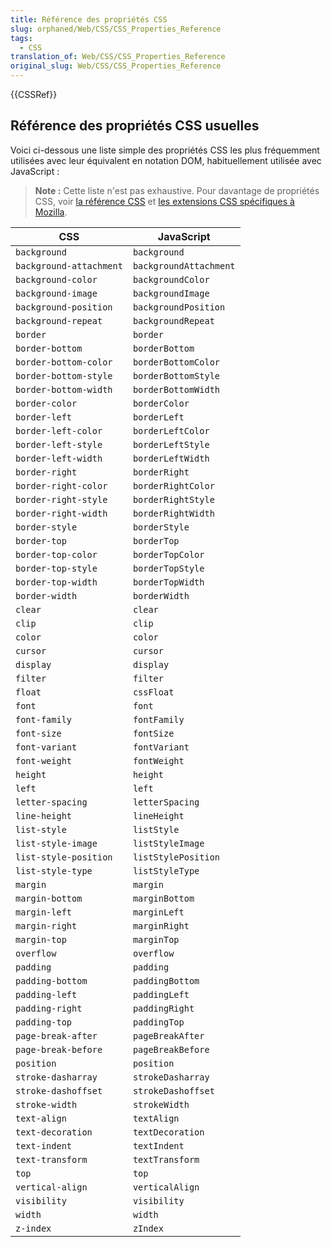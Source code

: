 ```yaml
---
title: Référence des propriétés CSS
slug: orphaned/Web/CSS/CSS_Properties_Reference
tags:
  - CSS
translation_of: Web/CSS/CSS_Properties_Reference
original_slug: Web/CSS/CSS_Properties_Reference
---
```


{{CSSRef}}

## Référence des propriétés CSS usuelles

Voici ci-dessous une liste simple des propriétés CSS les plus fréquemment utilisées avec leur équivalent en notation DOM,  habituellement utilisée avec JavaScript :

> **Note :** Cette liste n'est pas exhaustive. Pour davantage de propriétés CSS, voir [la référence CSS](/fr/docs/Web/CSS/Reference) et [les extensions CSS spécifiques à Mozilla](/fr/docs/Web/CSS/Mozilla_Extensions).

| **CSS**                 | **JavaScript**         |
| ----------------------- | ---------------------- |
| `background`            | `background`           |
| `background-attachment` | `backgroundAttachment` |
| `background-color`      | `backgroundColor`      |
| `background-image`      | `backgroundImage`      |
| `background-position`   | `backgroundPosition`   |
| `background-repeat`     | `backgroundRepeat`     |
| `border`                | `border`               |
| `border-bottom`         | `borderBottom`         |
| `border-bottom-color`   | `borderBottomColor`    |
| `border-bottom-style`   | `borderBottomStyle`    |
| `border-bottom-width`   | `borderBottomWidth`    |
| `border-color`          | `borderColor`          |
| `border-left`           | `borderLeft`           |
| `border-left-color`     | `borderLeftColor`      |
| `border-left-style`     | `borderLeftStyle`      |
| `border-left-width`     | `borderLeftWidth`      |
| `border-right`          | `borderRight`          |
| `border-right-color`    | `borderRightColor`     |
| `border-right-style`    | `borderRightStyle`     |
| `border-right-width`    | `borderRightWidth`     |
| `border-style`          | `borderStyle`          |
| `border-top`            | `borderTop`            |
| `border-top-color`      | `borderTopColor`       |
| `border-top-style`      | `borderTopStyle`       |
| `border-top-width`      | `borderTopWidth`       |
| `border-width`          | `borderWidth`          |
| `clear`                 | `clear`                |
| `clip`                  | `clip`                 |
| `color`                 | `color`                |
| `cursor`                | `cursor`               |
| `display`               | `display`              |
| `filter`                | `filter`               |
| `float`                 | `cssFloat`             |
| `font`                  | `font`                 |
| `font-family`           | `fontFamily`           |
| `font-size`             | `fontSize`             |
| `font-variant`          | `fontVariant`          |
| `font-weight`           | `fontWeight`           |
| `height`                | `height`               |
| `left`                  | `left`                 |
| `letter-spacing`        | `letterSpacing`        |
| `line-height`           | `lineHeight`           |
| `list-style`            | `listStyle`            |
| `list-style-image`      | `listStyleImage`       |
| `list-style-position`   | `listStylePosition`    |
| `list-style-type`       | `listStyleType`        |
| `margin`                | `margin`               |
| `margin-bottom`         | `marginBottom`         |
| `margin-left`           | `marginLeft`           |
| `margin-right`          | `marginRight`          |
| `margin-top`            | `marginTop`            |
| `overflow`              | `overflow`             |
| `padding`               | `padding`              |
| `padding-bottom`        | `paddingBottom`        |
| `padding-left`          | `paddingLeft`          |
| `padding-right`         | `paddingRight`         |
| `padding-top`           | `paddingTop`           |
| `page-break-after`      | `pageBreakAfter`       |
| `page-break-before`     | `pageBreakBefore`      |
| `position`              | `position`             |
| `stroke-dasharray`      | `strokeDasharray`      |
| `stroke-dashoffset`     | `strokeDashoffset`     |
| `stroke-width`          | `strokeWidth`          |
| `text-align`            | `textAlign`            |
| `text-decoration`       | `textDecoration`       |
| `text-indent`           | `textIndent`           |
| `text-transform`        | `textTransform`        |
| `top`                   | `top`                  |
| `vertical-align`        | `verticalAlign`        |
| `visibility`            | `visibility`           |
| `width`                 | `width`                |
| `z-index`               | `zIndex`               |
